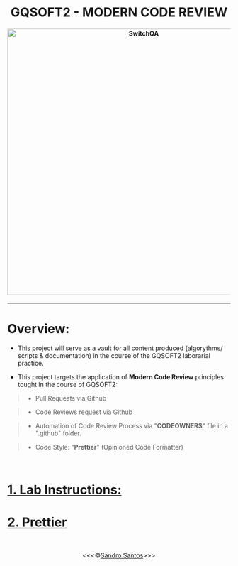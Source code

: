<h1 align="center">GQSOFT2 - MODERN CODE REVIEW</h1>

<h4 align="center">

<img src="https://portotechhub.com/wp-content/uploads/2022/12/SWitCH_QA.png" alt="SwitchQA" title="SwitchQA" width="600px">

</h4>

<hr>

# **Overview:**

* This project will serve as a vault for all content produced (algorythms/ scripts & documentation) in the course of the GQSOFT2 laborarial practice.

* This project targets the application of **Modern Code Review** principles tought in the course of GQSOFT2:

>* Pull Requests via Github

>* Code Reviews request via Github

>* Automation of Code Review Process via "**CODEOWNERS**" file in a ".github" folder.

>* Code Style: "**Prettier**" (Opinioned Code Formatter)



<br>

# [**1. Lab Instructions:**](/docs/pdf/Switch-QA-GQS2-PL-MCReviews.pdf)

# [**2. Prettier**](/docs/aux-docs/docs/prettier.md)

<br>
<p align="center">&lt;&lt;&lt;&copy;<a href="https://github.com/sandroffdsantos" target="blank">Sandro Santos</a>&gt;&gt;&gt;</p>